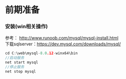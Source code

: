 # 前期准备
### 安装(win相关操作)
参考： http://www.runoob.com/mysql/mysql-install.html   
下载sqlserver：https://dev.mysql.com/downloads/mysql/
``` c
cd C:\web\mysql-8.0.12-winx64\bin
//启动服务
net start mysql  
//停止服务
net stop mysql
```
